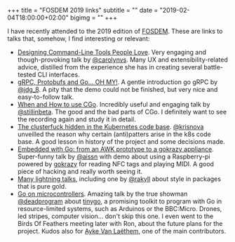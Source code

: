 +++
title = "FOSDEM 2019 links"
subtitle = ""
date = "2019-02-04T18:00:00+02:00"
bigimg = ""
+++

I have recently attended to the 2019 edition of [FOSDEM](https://fosdem.org/2019/). These are links to talks that, somehow, I find interesting or relevant:

- [Designing Command-Line Tools People Love](https://fosdem.org/2019/schedule/event/designingcli/). Very engaging and though-provoking talk by [@carolynvs](https://twitter.com/carolynvs). Many UX and extensibility-related advice, distilled from the experience she has in creating several battle-tested CLI interfaces.
- [gRPC, Protobufs and Go... OH MY!](https://fosdem.org/2019/schedule/event/grpcohmy/). A gentle introduction go gRPC by [@jdg_8](https://twitter.com/jdg_8). A pity that the demo could not be finished, but very nice and easy-to-follow talk.
- [When and How to use CGo](https://fosdem.org/2019/schedule/event/gco/). Incredibly useful and engaging talk by [@stillinbeta](https://twitter.com/stillinbeta). The good and the bad parts of CGo. I definitely want to see the recording again and study it in detail.
- [The clusterfuck hidden in the Kubernetes code base](https://fosdem.org/2019/schedule/event/kubernetesclusterfuck/). [@krisnova](https://twitter.com/krisnova) unveilled the reason why certain (anti)patters arise in the k8s code base. A good lesson in history of the project and some decisions made.
- [Embedded with Go: from an AWK prototype to a gokrazy appliance](https://fosdem.org/2019/schedule/event/embeddedwithgo/). Super-funny talk by [@aissn](https://twitter.com/Aissn) with demo about using a Raspberry-pi powered by [gokrazy](https://github.com/gokrazy/gokrazy) for reading NFC tags and playing MIDI. A good piece of hacking and really worth seeing it.
- [Many lightning talks](https://fosdem.org/2019/schedule/event/golightning/), including one by [@rakyll](https://twitter.com/rakyll) about style in packages that is pure gold.
- [Go on microcontrollers](https://fosdem.org/2019/schedule/event/go_on_microcontrollers/). Amazing talk by the true showman [@deadprogram](https://twitter.com/deadprogram) about [tinygo](https://tinygo.org/), a promising toolkit to program with Go in resource-limited systems, such as Arduinos or the BBC:Micro. Drones, led stripes, computer vision... don't skip this one. I even went to the Birds Of Feathers meeting later with Ron, about the future plans for the project. Kudos also for [Ayke Van Laëthem](https://aykevl.nl/about), one of the main contributors.
